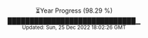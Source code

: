 <p align="center">
⏳Year Progress (98.29 %) <br>
█████████████████████████████▁ <br>
<sub>Updated: Sun, 25 Dec 2022 18:02:26 GMT</sub>
</p>

